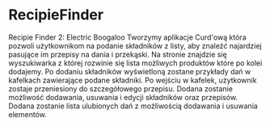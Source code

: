 # RecipieFinder
Recipie Finder 2: Electric Boogaloo
Tworzymy aplikacje Curd'ową która pozwoli użytkownikom na podanie składników z listy, aby znaleźć najardziej pasujące im przepisy na dania i przekąski. Na stronie znajdzie się wyszukiwarka z której rozwinie się lista możliwych produktów które po kolei dodajemy. Po dodaniu składników wyświetloną zostane przykłady dań w kafelkach zawierające podane składniki. Po wejściu w kafelek, użytkownik zostaje przeniesiony do szczegółowego przepisu. 
Dodana zostanie możliwość dodawania, usuwania i edycji składników oraz przepisów. Dodana zostanie lista ulubionych dań z możliwością dodawania i usuwania elementów.
